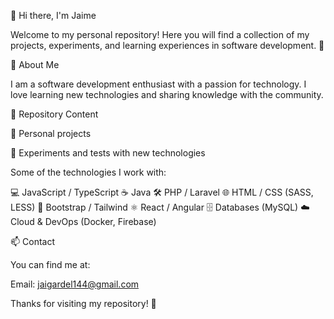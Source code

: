 🚀 Hi there, I'm Jaime

Welcome to my personal repository! Here you will find a collection of my projects, 
experiments, and learning experiences in software development. 🚀


📌 About Me

I am a software development enthusiast with a passion for technology. I love learning 
new technologies and sharing knowledge with the community.


📂 Repository Content


🌟 Personal projects

🧪 Experiments and tests with new technologies


Some of the technologies I work with:

💻 JavaScript / TypeScript   ☕ Java   🛠️ PHP / Laravel   🌐 HTML / CSS (SASS, LESS) 
🎨 Bootstrap / Tailwind   ⚛️ React / Angular   🗄️ Databases (MySQL)  ☁️ Cloud & DevOps (Docker, Firebase)



📫 Contact

You can find me at:

Email: jaigardel144@gmail.com



Thanks for visiting my repository! 🚀
